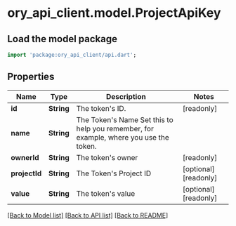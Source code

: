 # ory_api_client.model.ProjectApiKey

## Load the model package
```dart
import 'package:ory_api_client/api.dart';
```

## Properties
Name | Type | Description | Notes
------------ | ------------- | ------------- | -------------
**id** | **String** | The token's ID. | [readonly] 
**name** | **String** | The Token's Name  Set this to help you remember, for example, where you use the token. | 
**ownerId** | **String** | The token's owner | [readonly] 
**projectId** | **String** | The Token's Project ID | [optional] [readonly] 
**value** | **String** | The token's value | [optional] [readonly] 

[[Back to Model list]](../README.md#documentation-for-models) [[Back to API list]](../README.md#documentation-for-api-endpoints) [[Back to README]](../README.md)


